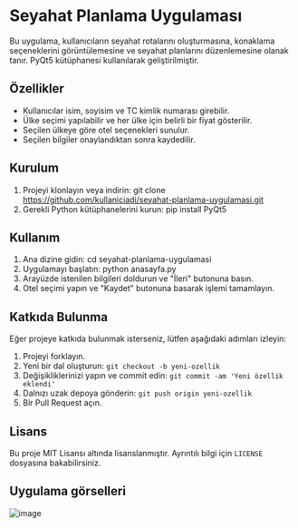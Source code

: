 # Seyahat Planlama Uygulaması

Bu uygulama, kullanıcıların seyahat rotalarını oluşturmasına, konaklama seçeneklerini görüntülemesine ve seyahat planlarını düzenlemesine olanak tanır. PyQt5 kütüphanesi kullanılarak geliştirilmiştir.

## Özellikler

- Kullanıcılar isim, soyisim ve TC kimlik numarası girebilir.
- Ülke seçimi yapılabilir ve her ülke için belirli bir fiyat gösterilir.
- Seçilen ülkeye göre otel seçenekleri sunulur.
- Seçilen bilgiler onaylandıktan sonra kaydedilir.

## Kurulum

1. Projeyi klonlayın veya indirin:
git clone https://github.com/kullaniciadi/seyahat-planlama-uygulamasi.git
2. Gerekli Python kütüphanelerini kurun:
pip install PyQt5
## Kullanım

1. Ana dizine gidin:
cd seyahat-planlama-uygulamasi
2. Uygulamayı başlatın:
python anasayfa.py
3. Arayüzde istenilen bilgileri doldurun ve "İleri" butonuna basın.
4. Otel seçimi yapın ve "Kaydet" butonuna basarak işlemi tamamlayın.

## Katkıda Bulunma

Eğer projeye katkıda bulunmak isterseniz, lütfen aşağıdaki adımları izleyin:

1. Projeyi forklayın.
2. Yeni bir dal oluşturun: `git checkout -b yeni-ozellik`
3. Değişikliklerinizi yapın ve commit edin: `git commit -am 'Yeni özellik eklendi'`
4. Dalnızı uzak depoya gönderin: `git push origin yeni-ozellik`
5. Bir Pull Request açın.

## Lisans

Bu proje MIT Lisansı altında lisanslanmıştır. Ayrıntılı bilgi için `LICENSE` dosyasına bakabilirsiniz.

## Uygulama görselleri

![image](https://github.com/Omercoskun77/PyQt5-Projeleri/assets/167522812/a86deaed-d622-49d0-9f68-64d008ba04a5)


